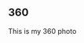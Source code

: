 ## 360

This is my 360 photo

<script src='//vizor.io/static/scripts/vizor-360-embed.js' data-vizorurl='//vizor.io/embed/gspvms1027/outside-photo---test'></script>
